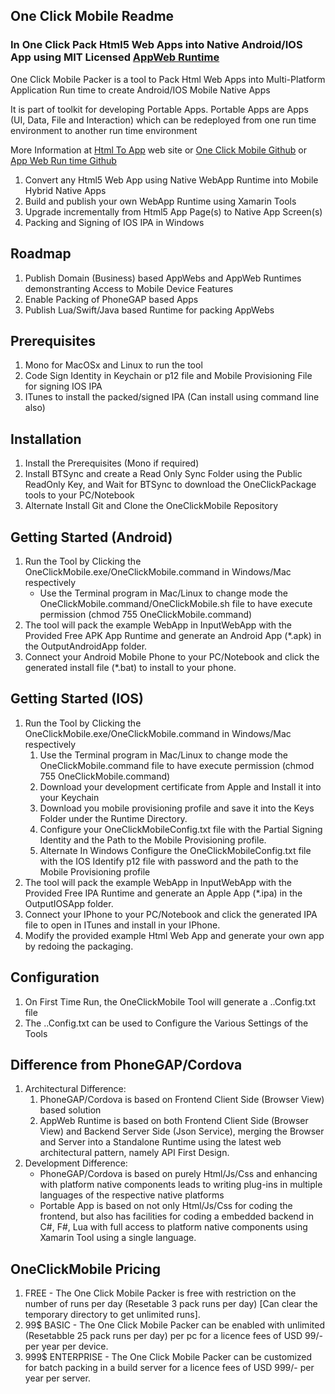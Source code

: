
## One Click Mobile Readme

### In One Click Pack Html5 Web Apps into Native Android/IOS App using MIT Licensed [AppWeb Runtime](https://github.com/Arshu/OneClickAppWeb "App Web Runtime")

One Click Mobile Packer is a tool to Pack Html Web Apps into Multi-Platform Application Run time to create Android/IOS Mobile Native Apps

It is part of toolkit for developing Portable Apps. Portable Apps are Apps (UI, Data, File and Interaction) which can be redeployed from one run time environment to another run time environment

More Information at [Html To App](http://htmltoapp.com/ "Web Site") web site or [One Click Mobile Github](https://github.com/Arshu/OneClickMobile "One Click Mobile")
or [App Web Run time Github](https://github.com/Arshu/OneClickAppWeb "One Click App Web")
<ol>
	<li>
		Convert any Html5 Web App using Native WebApp Runtime into Mobile Hybrid Native Apps   
	</li>  	  
	<li>
		Build and publish your own WebApp Runtime using Xamarin Tools
	</li>	  
	<li>
		Upgrade incrementally from Html5 App Page(s) to Native App Screen(s)
	</li>
    <li>
		Packing and Signing of IOS IPA in Windows
	</li>    
</ol>

## Roadmap

<ol>
	<li>
		Publish Domain (Business) based AppWebs and AppWeb Runtimes demonstranting Access to Mobile Device Features
	</li>
	<li>
		Enable Packing of PhoneGAP based Apps
	</li>	
	<li>
		Publish Lua/Swift/Java based Runtime for packing AppWebs
	</li>
</ol>

## Prerequisites

<ol>    
	<li>
		Mono for MacOSx and Linux to run the tool 
	</li>    
	<li>
		Code Sign Identity in Keychain or p12 file and Mobile Provisioning File for signing IOS IPA 
	</li>    
	<li>
		ITunes to install the packed/signed IPA (Can install using command line also) 
	</li>
</ol>

## Installation

<ol>
    <li>
		Install the Prerequisites (Mono if required) 
	</li>    
	<li>
		Install BTSync and create a Read Only Sync Folder using the Public ReadOnly Key, and Wait for BTSync to download the OneClickPackage tools to your PC/Notebook
    </li>    
	<li>
		Alternate Install Git and Clone the OneClickMobile Repository
	</li>
</ol>

## Getting Started (Android)

<ol>
    <li>
		Run the Tool by Clicking the OneClickMobile.exe/OneClickMobile.command in Windows/Mac respectively       
		<ul>
		    <li>
				Use the Terminal program in Mac/Linux to change mode the OneClickMobile.command/OneClickMobile.sh file to have execute permission (chmod 755 OneClickMobile.command) 
			</li>
		</ul>
    </li>
    <li>
		The tool will pack the example WebApp in InputWebApp with the Provided Free APK App Runtime and generate an Android App (*.apk) in the OutputAndroidApp folder. 
	</li>    
	<li>
		Connect your Android Mobile Phone to your PC/Notebook and click the generated install file (*.bat) to install to your phone. 
	</li>
</ol>

## Getting Started (IOS)

<ol class="list">
    <li>
		Run the Tool by Clicking the OneClickMobile.exe/OneClickMobile.command in Windows/Mac respectively
		<ol>         
			<li>
				Use the Terminal program in Mac/Linux to change mode the OneClickMobile.command file to have execute permission (chmod 755 OneClickMobile.command) 
			</li>
	        <li>
				Download your development certificate from Apple and Install it into your Keychain
	        </li>
	        <li>
				Download you mobile provisioning profile and save it into the Keys Folder under the Runtime Directory. 
			</li>
	        <li>
				Configure your OneClickMobileConfig.txt file with the Partial Signing Identity and the Path to the Mobile Provisioning profile. 
			</li>
			<li>
				Alternate In Windows Configure the OneClickMobileConfig.txt file with the IOS Identify p12 file with password and the path to the Mobile Provisioning profile 
			</li>
		</ol>
    </li>
    <li>
		The tool will pack the example WebApp in InputWebApp with the Provided Free IPA Runtime and generate an Apple App (*.ipa) in the OutputIOSApp folder. 
	</li>
    <li>
		Connect your IPhone to your PC/Notebook and click the generated IPA file to open in ITunes and install in your IPhone. 
	</li>
    <li>
		Modify the provided example Html Web App and generate your own app by redoing the packaging.
    </li>
</ol>

## Configuration

<ol class="list">
    <li>
		On First Time Run, the OneClickMobile Tool will generate a ..Config.txt file
	</li>
    <li>
		The ..Config.txt can be used to Configure the Various Settings of the Tools
	</li>
</ol>

## Difference from PhoneGAP/Cordova

<ol class="list">
    <li>Architectural Difference:
        <ol>
            <li>
				PhoneGAP/Cordova is based on Frontend Client Side (Browser View) based solution
            </li>
            <li>
				AppWeb Runtime is based on both Frontend Client Side (Browser View) and Backend Server Side (Json Service), merging the Browser and Server into a Standalone Runtime using the latest web architectural pattern, namely API First Design.
			</li>
        </ol>
    </li>
    <li>Development Difference:
        <ul>
            <li>
				PhoneGAP/Cordova is based on purely Html/Js/Css and enhancing with platform native components leads to writing plug-ins in multiple languages of the respective native platforms
			</li>
            <li>
				Portable App is based on not only Html/Js/Css for coding the frontend, but also has facilities for coding a  embedded backend in C#, F#, Lua with full access to platform native components using Xamarin Tool using a single language.
			</li>
        </ul>
    </li>
</ol>

## OneClickMobile Pricing

<ol>
	<li>
		FREE - The One Click Mobile Packer is free with restriction on the number of runs per day (Resetable 3 pack runs per day) [Can clear the temporary directory to get unlimited runs].   
	</li>  	  
	<li>
		99$ BASIC - The One Click Mobile Packer can be enabled with unlimited (Resetabble 25 pack runs per day) per pc for a licence fees of USD 99/- per year per device.
	</li>	  
	<li>
		999$ ENTERPRISE - The One Click Mobile Packer can be customized for batch packing in a build server for a licence fees of USD 999/- per year per server. 
	</li>
</ol>